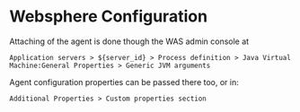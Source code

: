 # Websphere Configuration

Attaching of the agent is done though the WAS admin console at 

`Application servers > ${server_id} > Process definition > Java Virtual Machine:General Properties > Generic JVM arguments`

Agent configuration properties can be passed there too, or in:

`Additional Properties > Custom properties section`
